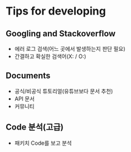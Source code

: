 # Tips for developing

## Googling and Stackoverflow
- 에러 로그 검색(어느 곳에서 발생하는지 판단 필요)
- 간결하고 확실한 검색어(X: / O:)

## Documents
- 공식/비공식 튜토리얼(유튜브보다 문서 추천)
- API 문서
- 커뮤니티

## Code 분석(고급)
- 패키치 Code를 보고 분석
